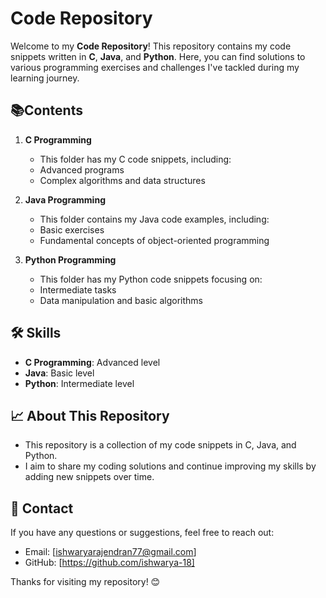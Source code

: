 # Code Repository

Welcome to my **Code Repository**! This repository contains my code snippets written in **C**, **Java**, and **Python**. Here, you can find solutions to various programming exercises and challenges I've tackled during my learning journey.


## 📚Contents

1. **C Programming**  
     - This folder has my C code snippets, including:
     - Advanced programs
     - Complex algorithms and data structures

2. **Java Programming**  
     - This folder contains my Java code examples, including:
     - Basic exercises
     - Fundamental concepts of object-oriented programming

3. **Python Programming**  
     - This folder has my Python code snippets focusing on:
     - Intermediate tasks
     - Data manipulation and basic algorithms

## 🛠️ **Skills**

- **C Programming**: Advanced level
- **Java**: Basic level
- **Python**: Intermediate level

## 📈 **About This Repository**

- This repository is a collection of my code snippets in C, Java, and Python.
- I aim to share my coding solutions and continue improving my skills by adding new snippets over time.

## 📧 **Contact**

If you have any questions or suggestions, feel free to reach out:

- Email: [ishwaryarajendran77@gmail.com]
- GitHub: [https://github.com/ishwarya-18]

Thanks for visiting my repository! 😊
